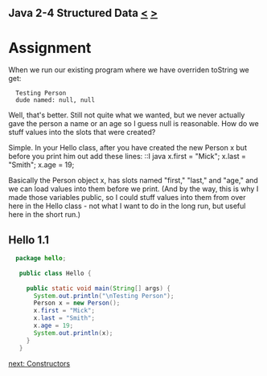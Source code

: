 ## Java 2-4 Structured Data [&LT;](Java0203.md) [&GT;](Java0205.md)
# Assignment

When we run our existing program where we have overriden toString we get:

```text
  Testing Person
  dude named: null, null
```

Well, that's better. Still not quite what we wanted, but we never actually gave the person a name or an age so I guess null is reasonable. How do we stuff values into the slots that were created?

Simple. In your Hello class, after you have created the new Person x but before you print him out add these lines:
::I java
  x.first = "Mick";
  x.last = "Smith";
  x.age = 19;

Basically the Person object x, has slots named "first," "last," and "age," and we can load values into them before we print. (And by the way, this is why I made those variables public, so I could stuff values into them from over here in the Hello class - not what I want to do in the long run, but useful here in the short run.)

## Hello 1.1
```java
  package hello;
    
   public class Hello {
    
     public static void main(String[] args) {
       System.out.println("\nTesting Person");
       Person x = new Person();
       x.first = "Mick";
       x.last = "Smith";
       x.age = 19;
       System.out.println(x);
     }
   }
```

[next: Constructors ](Java0205.md)
